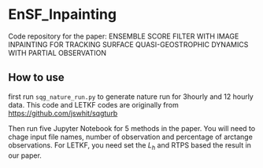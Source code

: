 # EnSF_Inpainting
Code repository for the paper:
ENSEMBLE SCORE FILTER WITH IMAGE INPAINTING FOR TRACKING SURFACE QUASI-GEOSTROPHIC DYNAMICS WITH PARTIAL OBSERVATION

## How to use
first run `sqg_nature_run.py` to generate nature run for 3hourly and 12 hourly data. This code and LETKF codes are originally from https://github.com/jswhit/sqgturb

Then run five Jupyter Notebook for 5 methods in the paper. You will need to chage input file names, number of observation and percentage of arctange observations. For LETKF, you need set the $L_h$ and RTPS based the result in our paper.
